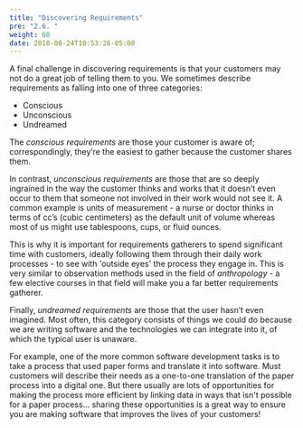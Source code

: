 ```yaml
---
title: "Discovering Requirements"
pre: "2.6. "
weight: 60
date: 2018-08-24T10:53:26-05:00
---
```

A final challenge in discovering requirements is that your customers may not do a great job of telling them to you.  We sometimes describe requirements as falling into one of three categories:
* Conscious
* Unconscious
* Undreamed

The _conscious requirements_ are those your customer is aware of; correspondingly, they’re the easiest to gather because the customer shares them.

In contrast, _unconscious requirements_ are those that are so deeply ingrained in the way the customer thinks and works that it doesn’t even occur to them that someone not involved in their work would not see it.  A common example is units of measurement - a nurse or doctor thinks in terms of cc’s (cubic centimeters) as the default unit of volume whereas most of us might use tablespoons, cups, or fluid ounces.  

This is why it is important for requirements gatherers to spend significant time with customers, ideally following them through their daily work processes - to see with 'outside eyes' the process they engage in.  This is very similar to observation methods used in the field of _anthropology_ - a few elective courses in that field will make you a far better requirements gatherer.

Finally, _undreamed requirements_ are those that the user hasn’t even imagined.  Most often, this category consists of things we could do because we are writing software and the technologies we can integrate into it, of which the typical user is unaware.

For example, one of the more common software development tasks is to take a process that used paper forms and translate it into software.  Must customers will describe their needs as a one-to-one translation of the paper process into a digital one.  But there usually are lots of opportunities for making the process more efficient by linking data in ways that isn't possible for a paper process... sharing these opportunities is a great way to ensure you are making software that improves the lives of your customers!

